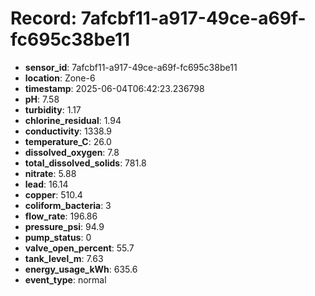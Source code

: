 # Record: 7afcbf11-a917-49ce-a69f-fc695c38be11

- **sensor_id**: 7afcbf11-a917-49ce-a69f-fc695c38be11
- **location**: Zone-6
- **timestamp**: 2025-06-04T06:42:23.236798
- **pH**: 7.58
- **turbidity**: 1.17
- **chlorine_residual**: 1.94
- **conductivity**: 1338.9
- **temperature_C**: 26.0
- **dissolved_oxygen**: 7.8
- **total_dissolved_solids**: 781.8
- **nitrate**: 5.88
- **lead**: 16.14
- **copper**: 510.4
- **coliform_bacteria**: 3
- **flow_rate**: 196.86
- **pressure_psi**: 94.9
- **pump_status**: 0
- **valve_open_percent**: 55.7
- **tank_level_m**: 7.63
- **energy_usage_kWh**: 635.6
- **event_type**: normal